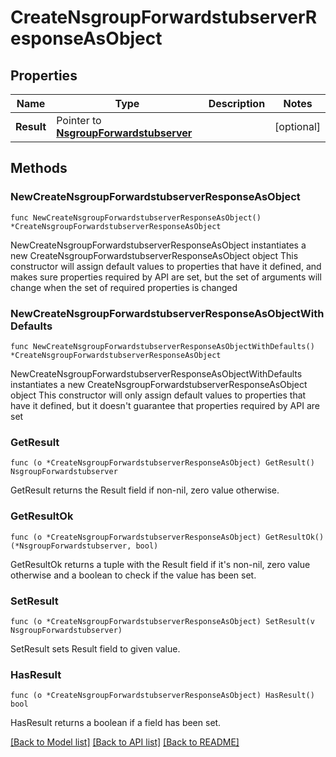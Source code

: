 # CreateNsgroupForwardstubserverResponseAsObject

## Properties

Name | Type | Description | Notes
------------ | ------------- | ------------- | -------------
**Result** | Pointer to [**NsgroupForwardstubserver**](NsgroupForwardstubserver.md) |  | [optional] 

## Methods

### NewCreateNsgroupForwardstubserverResponseAsObject

`func NewCreateNsgroupForwardstubserverResponseAsObject() *CreateNsgroupForwardstubserverResponseAsObject`

NewCreateNsgroupForwardstubserverResponseAsObject instantiates a new CreateNsgroupForwardstubserverResponseAsObject object
This constructor will assign default values to properties that have it defined,
and makes sure properties required by API are set, but the set of arguments
will change when the set of required properties is changed

### NewCreateNsgroupForwardstubserverResponseAsObjectWithDefaults

`func NewCreateNsgroupForwardstubserverResponseAsObjectWithDefaults() *CreateNsgroupForwardstubserverResponseAsObject`

NewCreateNsgroupForwardstubserverResponseAsObjectWithDefaults instantiates a new CreateNsgroupForwardstubserverResponseAsObject object
This constructor will only assign default values to properties that have it defined,
but it doesn't guarantee that properties required by API are set

### GetResult

`func (o *CreateNsgroupForwardstubserverResponseAsObject) GetResult() NsgroupForwardstubserver`

GetResult returns the Result field if non-nil, zero value otherwise.

### GetResultOk

`func (o *CreateNsgroupForwardstubserverResponseAsObject) GetResultOk() (*NsgroupForwardstubserver, bool)`

GetResultOk returns a tuple with the Result field if it's non-nil, zero value otherwise
and a boolean to check if the value has been set.

### SetResult

`func (o *CreateNsgroupForwardstubserverResponseAsObject) SetResult(v NsgroupForwardstubserver)`

SetResult sets Result field to given value.

### HasResult

`func (o *CreateNsgroupForwardstubserverResponseAsObject) HasResult() bool`

HasResult returns a boolean if a field has been set.


[[Back to Model list]](../README.md#documentation-for-models) [[Back to API list]](../README.md#documentation-for-api-endpoints) [[Back to README]](../README.md)


